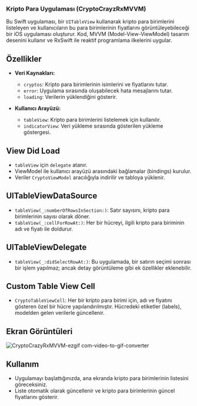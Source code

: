 ### Kripto Para Uygulaması (CryptoCrayzRxMVVM)

Bu Swift uygulaması, bir `UITableView` kullanarak kripto para birimlerini listeleyen ve kullanıcıların bu para birimlerinin fiyatlarını görüntüleyebileceği bir iOS uygulaması oluşturur. Kod, MVVM (Model-View-ViewModel) tasarım desenini kullanır ve RxSwift ile reaktif programlama ilkelerini uygular.

## Özellikler

- **Veri Kaynakları:**
  - `cryptos`: Kripto para birimlerinin isimlerini ve fiyatlarını tutar.
  - `error`: Uygulama sırasında oluşabilecek hata mesajlarını tutar.
  - `loading`: Verilerin yüklendiğini gösterir.

- **Kullanıcı Arayüzü:**
  - `tableView`: Kripto para birimlerini listelemek için kullanılır.
  - `indicatorView`: Veri yükleme sırasında gösterilen yükleme göstergesi.

## View Did Load

- `tableView` için `delegate` atanır.
- ViewModel ile kullanıcı arayüzü arasındaki bağlamalar (bindings) kurulur.
- Veriler `CryptoViewModel` aracılığıyla indirilir ve tabloya yüklenir.

## UITableViewDataSource

- `tableView(_:numberOfRowsInSection:)`: Satır sayısını, kripto para birimlerinin sayısı olarak döner.
- `tableView(_:cellForRowAt:)`: Her bir hücreyi, ilgili kripto para biriminin adı ve fiyatı ile doldurur.

## UITableViewDelegate

- `tableView(_:didSelectRowAt:)`: Bu uygulamada, bir satırın seçimi sonrası bir işlem yapılmaz; ancak detay görüntüleme gibi ek özellikler eklenebilir.

## Custom Table View Cell

- `CryptoTableViewCell`: Her bir kripto para birimi için, adı ve fiyatını gösteren özel bir hücre yapılandırılmıştır. Hücredeki etiketler (labels), modelden gelen verilerle güncellenir.

## Ekran Görüntüleri

![CryptoCrazyRxMVVM-ezgif com-video-to-gif-converter](https://github.com/user-attachments/assets/98ad778e-8cad-49e3-b446-e44253e916dd)


## Kullanım

- Uygulamayı başlattığınızda, ana ekranda kripto para birimlerinin listesini göreceksiniz.
- Liste otomatik olarak güncellenir ve kripto para birimlerinin güncel fiyatlarını gösterir.
